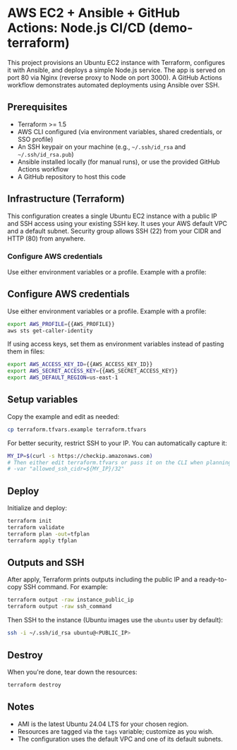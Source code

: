 # AWS EC2 + Ansible + GitHub Actions: Node.js CI/CD (demo-terraform)

This project provisions an Ubuntu EC2 instance with Terraform, configures it with Ansible, and deploys a simple Node.js service. The app is served on port 80 via Nginx (reverse proxy to Node on port 3000). A GitHub Actions workflow demonstrates automated deployments using Ansible over SSH.

## Prerequisites
- Terraform >= 1.5
- AWS CLI configured (via environment variables, shared credentials, or SSO profile)
- An SSH keypair on your machine (e.g., `~/.ssh/id_rsa` and `~/.ssh/id_rsa.pub`)
- Ansible installed locally (for manual runs), or use the provided GitHub Actions workflow
- A GitHub repository to host this code

## Infrastructure (Terraform)
This configuration creates a single Ubuntu EC2 instance with a public IP and SSH access using your existing SSH key. It uses your AWS default VPC and a default subnet. Security group allows SSH (22) from your CIDR and HTTP (80) from anywhere.

### Configure AWS credentials
Use either environment variables or a profile. Example with a profile:

## Configure AWS credentials
Use either environment variables or a profile. Example with a profile:

```bash
export AWS_PROFILE={{AWS_PROFILE}}
aws sts get-caller-identity
```

If using access keys, set them as environment variables instead of pasting them in files:

```bash
export AWS_ACCESS_KEY_ID={{AWS_ACCESS_KEY_ID}}
export AWS_SECRET_ACCESS_KEY={{AWS_SECRET_ACCESS_KEY}}
export AWS_DEFAULT_REGION=us-east-1
```

## Setup variables
Copy the example and edit as needed:

```bash
cp terraform.tfvars.example terraform.tfvars
```

For better security, restrict SSH to your IP. You can automatically capture it:

```bash
MY_IP=$(curl -s https://checkip.amazonaws.com)
# Then either edit terraform.tfvars or pass it on the CLI when planning/applying:
# -var "allowed_ssh_cidr=${MY_IP}/32"
```

## Deploy
Initialize and deploy:

```bash
terraform init
terraform validate
terraform plan -out=tfplan
terraform apply tfplan
```

## Outputs and SSH
After apply, Terraform prints outputs including the public IP and a ready-to-copy SSH command. For example:

```bash
terraform output -raw instance_public_ip
terraform output -raw ssh_command
```

Then SSH to the instance (Ubuntu images use the `ubuntu` user by default):

```bash
ssh -i ~/.ssh/id_rsa ubuntu@<PUBLIC_IP>
```

## Destroy
When you're done, tear down the resources:

```bash
terraform destroy
```

## Notes
- AMI is the latest Ubuntu 24.04 LTS for your chosen region.
- Resources are tagged via the `tags` variable; customize as you wish.
- The configuration uses the default VPC and one of its default subnets.
